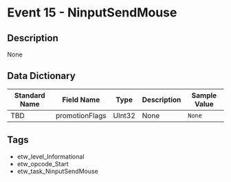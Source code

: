 # Event 15 - NinputSendMouse

## Description
None

## Data Dictionary
|Standard Name|Field Name|Type|Description|Sample Value|
|---|---|---|---|---|
|TBD|promotionFlags|UInt32|None|`None`|

## Tags
* etw_level_Informational
* etw_opcode_Start
* etw_task_NinputSendMouse
